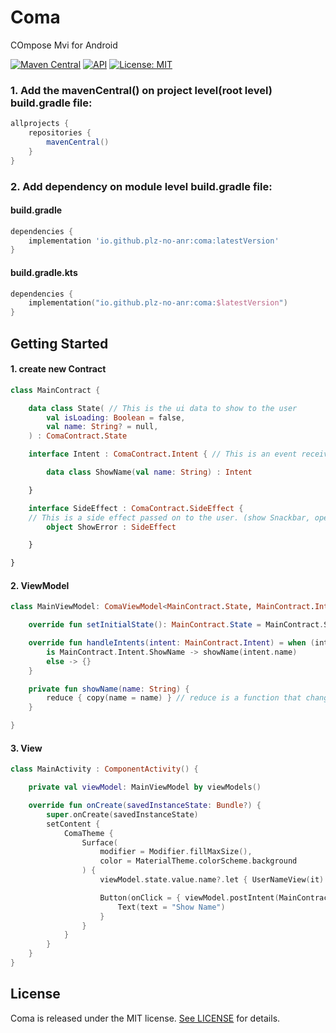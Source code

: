 # Coma
COmpose Mvi for Android

[![Maven Central](https://img.shields.io/maven-central/v/io.github.plz-no-anr/coma.svg)](https://central.sonatype.com/artifact/io.github.plz-no-anr/coma)
[![API](https://img.shields.io/badge/API-23%2B-brightgreen.svg?style=flat)](https://android-arsenal.com/api?level=23)
[![License: MIT](https://img.shields.io/badge/License-MIT-yellow.svg)](https://opensource.org/licenses/MIT)



### 1. Add the mavenCentral() on project level(root level) build.gradle file:
``` gradle
allprojects {
    repositories {
        mavenCentral()
    }
}
```

### 2. Add dependency on module level build.gradle file:

#### build.gradle
``` groovy
dependencies {
    implementation 'io.github.plz-no-anr:coma:latestVersion'
}
```

#### build.gradle.kts
``` kotlin dsl
dependencies {
    implementation("io.github.plz-no-anr:coma:$latestVersion")
}
```

## Getting Started

#### 1. create new Contract
``` kotlin
class MainContract {

    data class State( // This is the ui data to show to the user
        val isLoading: Boolean = false,
        val name: String? = null,
    ) : ComaContract.State

    interface Intent : ComaContract.Intent { // This is an event received from the user.

        data class ShowName(val name: String) : Intent 

    }

    interface SideEffect : ComaContract.SideEffect {
    // This is a side effect passed on to the user. (show Snackbar, open External Browser)
        object ShowError : SideEffect

    }

}
```

#### 2. ViewModel

``` kotlin
class MainViewModel: ComaViewModel<MainContract.State, MainContract.Intent, MainContract.SideEffect>() {

    override fun setInitialState(): MainContract.State = MainContract.State() // Initail UIState

    override fun handleIntents(intent: MainContract.Intent) = when (intent) { // Handling Intent
        is MainContract.Intent.ShowName -> showName(intent.name) 
        else -> {}
    }

    private fun showName(name: String) {
        reduce { copy(name = name) } // reduce is a function that changes the state of the ui
    }

}
```

#### 3. View

``` kotlin
class MainActivity : ComponentActivity() {

    private val viewModel: MainViewModel by viewModels()

    override fun onCreate(savedInstanceState: Bundle?) {
        super.onCreate(savedInstanceState)
        setContent {
            ComaTheme {
                Surface(
                    modifier = Modifier.fillMaxSize(),
                    color = MaterialTheme.colorScheme.background
                ) {
                    viewModel.state.value.name?.let { UserNameView(it) } // set UI

                    Button(onClick = { viewModel.postIntent(MainContract.Intent.ShowName("")) }) {
                        Text(text = "Show Name")
                    }
                }
            }
        }
    }
}
```



## License

Coma is released under the MIT license. <a href="https://github.com/plz-no-anr/coma/blob/main/LICENSE">See LICENSE</a> for details.

